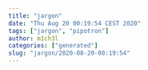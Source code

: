 ```yaml
---
title: "jargon"
date: "Thu Aug 20 00:19:54 CEST 2020"
tags: ["jargon", "pipotron"]
author: m1ch3l
categories: ["generated"]
slug: "jargon/2020-08-20-00:19:54"
---
```



